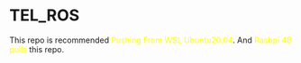 # TEL_ROS

This repo is recommended <font color="yellow"> Pushing From WSL Ubuntu20.04</font>.
And <font color="yellow"> Rasbpi 4B pulls</font> this repo.
